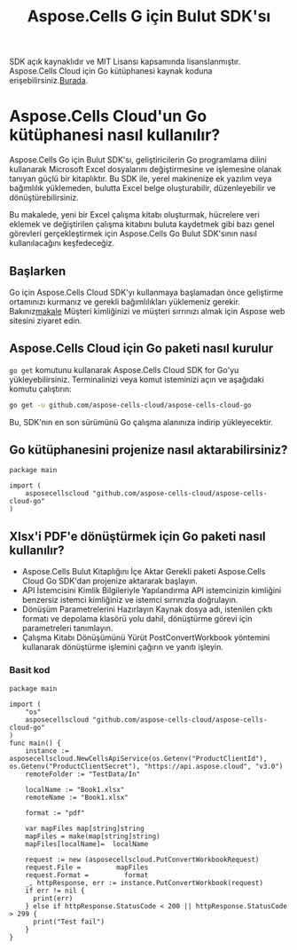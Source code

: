 ﻿---
title: Aspose.Cells G için Bulut SDK'sı
second_title: Aspose.Cells Cloud Documen
type: docs
url: /tr/available-sdks/aspose-cells-cloud-go/
description: Aspose.Cells Go için Bulut SDK'sı, Go geliştiricilerine güçlü platformlar arası destek sağlayarak Windows, Linux veya macOS için entegrasyonu ve kullanımı kolaylaştırır. Oluşturma, dönüştürme, birleştirme, bölme, koruma, iç nesne işlemleri vb. için Excel'i destekler.
weight: 30
kwords: Go, Excel, Office Cloud, REST API, Grafik, Pivot Tablo, Tablo, Elektronik Tablo, PDF, CSV, Json, Markdown
---
 SDK açık kaynaklıdır ve MIT Lisansı kapsamında lisanslanmıştır. Aspose.Cells Cloud için Go kütüphanesi kaynak koduna erişebilirsiniz.[Burada](https://github.com/aspose-cells-cloud/aspose-cells-cloud-go).

# **Aspose.Cells Cloud'un Go kütüphanesi nasıl kullanılır?**

Aspose.Cells Go için Bulut SDK'sı, geliştiricilerin Go programlama dilini kullanarak Microsoft Excel dosyalarını değiştirmesine ve işlemesine olanak tanıyan güçlü bir kitaplıktır. Bu SDK ile, yerel makinenize ek yazılım veya bağımlılık yüklemeden, bulutta Excel belge oluşturabilir, düzenleyebilir ve dönüştürebilirsiniz.

Bu makalede, yeni bir Excel çalışma kitabı oluşturmak, hücrelere veri eklemek ve değiştirilen çalışma kitabını buluta kaydetmek gibi bazı genel görevleri gerçekleştirmek için Aspose.Cells Go Bulut SDK'sının nasıl kullanılacağını keşfedeceğiz.

## **Başlarken**

 Go için Aspose.Cells Cloud SDK'yı kullanmaya başlamadan önce geliştirme ortamınızı kurmanız ve gerekli bağımlılıkları yüklemeniz gerekir. Bakınız[makale](https://docs.aspose.cloud/cells/quickstart/) Müşteri kimliğinizi ve müşteri sırrınızı almak için Aspose web sitesini ziyaret edin.

## Aspose.Cells Cloud için Go paketi nasıl kurulur

`go get` komutunu kullanarak Aspose.Cells Cloud SDK for Go'yu yükleyebilirsiniz. Terminalinizi veya komut isteminizi açın ve aşağıdaki komutu çalıştırın:

```bash
go get -u github.com/aspose-cells-cloud/aspose-cells-cloud-go
```

Bu, SDK'nın en son sürümünü Go çalışma alanınıza indirip yükleyecektir.


## Go kütüphanesini projenize nasıl aktarabilirsiniz?


```golang
package main

import (
	asposecellscloud "github.com/aspose-cells-cloud/aspose-cells-cloud-go"
)
```

## Xlsx'i PDF'e dönüştürmek için Go paketi nasıl kullanılır?

- Aspose.Cells Bulut Kitaplığını İçe Aktar
Gerekli paketi Aspose.Cells Cloud Go SDK'dan projenize aktararak başlayın.
- API İstemcisini Kimlik Bilgileriyle Yapılandırma
 API istemcinizin kimliğini benzersiz istemci kimliğiniz ve istemci sırrınızla doğrulayın.
- Dönüşüm Parametrelerini Hazırlayın
 Kaynak dosya adı, istenilen çıktı formatı ve depolama klasörü yolu dahil, dönüştürme görevi için parametreleri tanımlayın.
- Çalışma Kitabı Dönüşümünü Yürüt
 PostConvertWorkbook yöntemini kullanarak dönüştürme işlemini çağırın ve yanıtı işleyin.

### **Basit kod**

```golang
package main

import (
	"os"
	asposecellscloud "github.com/aspose-cells-cloud/aspose-cells-cloud-go"
)
func main() {
	instance := asposecellscloud.NewCellsApiService(os.Getenv("ProductClientId"), os.Getenv("ProductClientSecret"), "https://api.aspose.cloud", "v3.0")
    remoteFolder := "TestData/In"

    localName := "Book1.xlsx"
    remoteName := "Book1.xlsx"

    format := "pdf"

    var mapFiles map[string]string       
    mapFiles = make(map[string]string)
    mapFiles[localName]=  localName 

    request := new (asposecellscloud.PutConvertWorkbookRequest)
    request.File =         mapFiles    
    request.Format =         format    
    _, httpResponse, err := instance.PutConvertWorkbook(request)
    if err != nil {
      print(err)
    } else if httpResponse.StatusCode < 200 || httpResponse.StatusCode > 299 {
      print("Test fail")
    }
}

```
